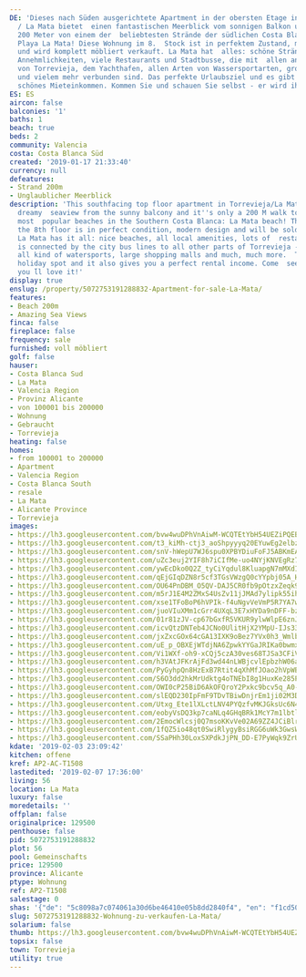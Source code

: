 ```yaml
---
DE: 'Dieses nach Süden ausgerichtete Apartment in der obersten Etage in Torrevieja
  / La Mata bietet  einen fantastischen Meerblick vom sonnigen Balkon und ist nur
  200 Meter von einem der  beliebtesten Strände der südlichen Costa Blanca entfernt:
  Playa La Mata! Diese Wohnung im 8.  Stock ist in perfektem Zustand, modern eingerichtet
  und wird komplett möbliert verkauft. La Mata hat  alles: schöne Strände, alle lokalen
  Annehmlichkeiten, viele Restaurants und Stadtbusse, die mit  allen anderen Teilen
  von Torrevieja, dem Yachthafen, allen Arten von Wassersportarten, großen  Einkaufszentren
  und vielem mehr verbunden sind. Das perfekte Urlaubsziel und es gibt Ihnen auch  ein
  schönes Mieteinkommen. Kommen Sie und schauen Sie selbst - er wird ihnen sehr gefallen.'
ES: ES
aircon: false
balconies: '1'
baths: 1
beach: true
beds: 2
community: Valencia
costa: Costa Blanca Süd
created: '2019-01-17 21:33:40'
currency: null
defeatures:
- Strand 200m
- Unglaublicher Meerblick
description: 'This southfacing top floor apartment in Torrevieja/La Mata offers a
  dreamy  seaview from the sunny balcony and it''s only a 200 M walk to one of the
  most  popular beaches in the Southern Costa Blanca: La Mata beach! This apartment  on
  the 8th floor is in perfect condition, modern design and will be sold fully  furnished.
  La Mata has it all: nice beaches, all local amenities, lots of  restaurants, and
  is connected by the city bus lines to all other parts of Torrevieja -  the marina,
  all kind of watersports, large shopping malls and much, much more.  The perfect
  holiday spot and it also gives you a perfect rental income. Come  see for yourself,
  you ́ll love it!'
display: true
enslug: /property/5072753191288832-Apartment-for-sale-La-Mata/
features:
- Beach 200m
- Amazing Sea Views
finca: false
fireplace: false
frequency: sale
furnished: voll möbliert
golf: false
hauser:
- Costa Blanca Sud
- La Mata
- Valencia Region
- Provinz Alicante
- von 100001 bis 200000
- Wohnung
- Gebraucht
- Torrevieja
heating: false
homes:
- from 100001 to 200000
- Apartment
- Valencia Region
- Costa Blanca South
- resale
- La Mata
- Alicante Province
- Torrevieja
images:
- https://lh3.googleusercontent.com/bvw4wuDPhVnAiwM-WCQTEtYbH54UEZiPQEBBWtYw6gz4pkmzm4xxKIrR7czo4FI2kzYRNAMs9J0ejmZFKMp2VA=w640-rj-e30-l100
- https://lh3.googleusercontent.com/t3_kiMh-ctj3_aoShpyyyq20EYuwEg2elbzxLaqn3wR7WuzZjNARFRGS4thiG0va2TasGZ57_HbcQHkVrpvO=w640-rj-e30-l100
- https://lh3.googleusercontent.com/snV-hWepU7WJ6spu0XPBYDiuFoFJ5ABKmEABDekJwVFi50gXNpvkNkIe9DoW-zz3AlkWkS_KOliMkp9gHd5TCg=w640-rj-e30-l100
- https://lh3.googleusercontent.com/uZc3euj2YIF8h7iCIfMe-uo4NYjKNVEgRz7RdJo6ZqqCRILyYb9a9dr7stWpzinAwvS7BCTtW5V4eX-Z6XHtJg=w640-rj-e30-l100
- https://lh3.googleusercontent.com/ywEcDko0Q2Z_tyCiYqdul8KluapgN7mMXdIk2UEMfN0QU-FH5zDvK4ZCbhuznhQsgd6nNBqXi96up_Kcw_nGdQ=w640-rj-e30-l100
- https://lh3.googleusercontent.com/qEjGIqDZN8r5cf3TGsVWzgQ0cYYpbj05A_HtsMnerJ1Ks6_VRf2vKSWBgMxnvVJEdcTI9dpv-x33ldQeHttb=w640-rj-e30-l100
- https://lh3.googleusercontent.com/OU64PnDBM_O5QV-DAJ5CR0fb9pOtzxZeqk9Me80HfBAgAacfgxm7aYe1R2DZYT8WABsYU6MOVcPKgOlMpbY=w640-rj-e30-l100
- https://lh3.googleusercontent.com/m5rJ1E4M2ZMxS4UsZv11jJMAd7ylipk55iheLSa8_LXlehzZVP0-M-euEcZkfQMEZTcPX0W6wWSElVqAN6r8=w640-rj-e30-l100
- https://lh3.googleusercontent.com/xse1TFoBoP6hVPIk-f4uNgvVeVmP5R7YA7wrOAJHiKJWjAK32_jj_wad1JT0llxEik-rOmF3afHoc1mLhnHKwQ=w640-rj-e30-l100
- https://lh3.googleusercontent.com/juoVIuXMm1cGrr4UXqL3E7xHYDa9nDFF-bzxfifwQ1m8OhlJanAZyJBqs5vwx_W-xBlkoEDbeM7zV3ezzcg=w640-rj-e30-l100
- https://lh3.googleusercontent.com/01r81zJV-cp67bGxfR5VKUR9ylwWlpE6znJAK3-rcv2FhiaUja8XhPoDIkLN3DSafcw4vokX86naVJHLCd0=w640-rj-e30-l100
- https://lh3.googleusercontent.com/icvQtzDNTeb4JCNo0UlitHjX2YMpU-IJs331-Ivn3xSAgtTCeTgTQ4JNlmAglKuPhwFBhIl42tsn2xoE-vA=w640-rj-e30-l100
- https://lh3.googleusercontent.com/jxZxcGOx64cGA13IXK9oBez7YVx0h3_WmlbyyLZaMI9BwbymkJJk8Z7SI2XxhPe3E2bS2WWz3Rtq6t-s2pEa=w640-rj-e30-l100
- https://lh3.googleusercontent.com/uE_p_OBXEjWTdjNA6ZpwkYYGaJRIKa0bwmx831JkzwW-Pg7UKZ85FiKTdqBZWCjdpPYOm5jQpJ12OixoC-ui=w640-rj-e30-l100
- https://lh3.googleusercontent.com/Vi1WXf-oh9-xCQj5czA30ves68TJSa3CFiVlr2nOdyrGc7JpZqHV2j0jacXmUertIMrVwXgh-Rseya80RO8=w640-rj-e30-l100
- https://lh3.googleusercontent.com/h3VAtJFKrAjFd3wd44nLWBjcvlEpbzhW06aXQHsmR3U5-qB-nHxOLYufsP_aasDj8E61RqlRKQYfaDt69TOp=w640-rj-e30-l100
- https://lh3.googleusercontent.com/PyGyhpQn8HzExB7Rtit4qXhMfJOao2hVpWBn2pApMeH00MMQysgoKP6SHAcxVNoDJGISNoKJw9rvndhetigY=w640-rj-e30-l100
- https://lh3.googleusercontent.com/S6O3dd2hkMrUdktg4oTNEbI8g1HuxKe285PblvXzduqPtdExFiYoC-xop2pyPwk-XfSnULZMpqqomAnt7ouP=w640-rj-e30-l100
- https://lh3.googleusercontent.com/OWI0cP25BiD6AkOFQroY2Pxkc9bcv5q_A0-RrRHvV77IcWVFcaM868lRCSTY8IL982zVvDQ3uM_VyMaIfzmf=w640-rj-e30-l100
- https://lh3.googleusercontent.com/slEQD230IpFmF9TDvTBiwDnjrEm1ji02M3DgmfnQgQWsvCc2s88FCWspMMuwKJ86-KJNF8yqVYf1q-0WGW17hA=w640-rj-e30-l100
- https://lh3.googleusercontent.com/Utxg_Ete1lXLctLNV4PYQzfvMKJGksUc6N4_3WNu9BLADN2ghEkIS9Z8ol_3JmISLsyEJF8yI0uzRY1s6ynv=w640-rj-e30-l100
- https://lh3.googleusercontent.com/eobyVsDQ3kp7caNLq4GHqBRk1McY7m1lbtlOlUInAxybuYmcWIqJ5A1q1h-fwvoBmGsztX_LmFixNTn02q4n=w640-rj-e30-l100
- https://lh3.googleusercontent.com/2EmocWlcsj0Q7msoKKvVe02A69ZZ4JCiBlrtgLVGa9AmLrUDBvziPA1mHTbTYXBiqef8oXVlDLQSsEBqf-6r=w640-rj-e30-l100
- https://lh3.googleusercontent.com/1fQZ5io48qt0SwiRlygyBsiRGG6uWk3GwsWOMC-Z8UrCIj7gJbW839P7bkSvLhdgQR3cWnNHdd_4NLNqUBQ=w640-rj-e30-l100
- https://lh3.googleusercontent.com/SSaPHh30LoxSXPdkJjPN_DD-E7PyWqk9ZrU7a5eTaFrMUVssK9EwmEvlmX_05A0uuIkSVo61kv8HmC1yrPw=w640-rj-e30-l100
kdate: '2019-02-03 23:09:42'
kitchen: offene
kref: AP2-AC-T1508
lastedited: '2019-02-07 17:36:00'
living: 56
location: La Mata
luxury: false
moredetails: ''
offplan: false
originalprice: 129500
penthouse: false
pid: 5072753191288832
plot: 56
pool: Gemeinschafts
price: 129500
province: Alicante
ptype: Wohnung
ref: AP2-T1508
salestage: 0
shas: '{"de": "5c8098a7c074061a30d6be46410e05b8dd2840f4", "en": "f1cd5065d6fe8dc6ac55eba48e25e0643a7e2de1"}'
slug: 5072753191288832-Wohnung-zu-verkaufen-La-Mata/
solarium: false
thumb: https://lh3.googleusercontent.com/bvw4wuDPhVnAiwM-WCQTEtYbH54UEZiPQEBBWtYw6gz4pkmzm4xxKIrR7czo4FI2kzYRNAMs9J0ejmZFKMp2VA=w400-h240-n-rj-e30-l100
topsix: false
town: Torrevieja
utility: true
---
```

